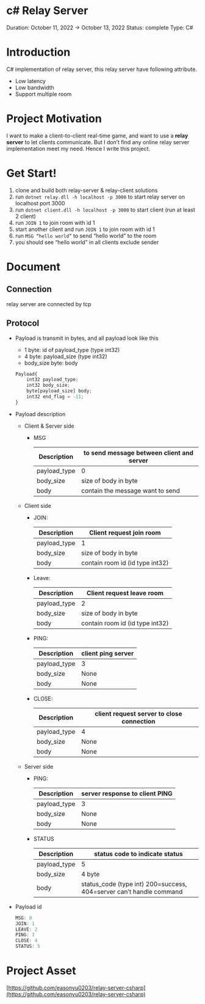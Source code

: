 # c# Relay Server

Duration: October 11, 2022 → October 13, 2022
Status: complete
Type: C#

# Introduction

C# implementation of relay server, this relay server have following attribute.

- Low latency
- Low bandwidth
- Support multiple room

# Project Motivation

I want to make a client-to-client real-time game, and want to use a **relay server** to let clients communicate. But I don’t find any online relay server implementation meet my need. Hence I write this project.

# Get Start!

1. clone and build both relay-server & relay-client solutions
2. run `dotnet relay.dll -h localhost -p 3000` to start relay server on localhost port 3000 
3. run `dotnet client.dll -h localhost -p 3000` to start client (run at least 2 client)
4. run `JOIN 1` to join room with id 1
5. start another client and run `JOIN 1` to join room with id 1
6. run `MSG “hello world”` to send “hello world” to the room
7. you should see “hello world” in all clients exclude sender

# Document

## Connection

relay server are connected by tcp

## Protocol

- Payload is transmit in bytes, and all payload look like this
    - 1 byte: id of payload_type (type int32)
    - 4 byte: payload_size (type int32)
    - body_size byte: body
    
    ```jsx
    Payload{
    	int32 payload_type;
    	int32 body_size;
    	byte[payload_size] body;
    	int32 end_flag = -11;
    }
    ```
    
- Payload description
    - Client & Server side
        - MSG
            
            
            | Description | to send message between client and server |
            | --- | --- |
            | payload_type | 0 |
            | body_size | size of body in byte |
            | body | contain the message want to send |
    - Client side
        - JOIN:
            
            
            | Description | Client request join room |
            | --- | --- |
            | payload_type | 1 |
            | body_size | size of body in byte |
            | body | contain room id (id type int32) |
        - Leave:
            
            
            | Description | Client request leave room |
            | --- | --- |
            | payload_type | 2 |
            | body_size | size of body in byte |
            | body | contain room id (id type int32) |
        - PING:
            
            
            | Description | client ping server |
            | --- | --- |
            | payload_type | 3 |
            | body_size | None |
            | body | None |
        - CLOSE:
            
            
            | Description | client request server to close connection |
            | --- | --- |
            | payload_type | 4 |
            | body_size | None |
            | body | None |
    - Server side
        - PING:
            
            
            | Description | server response to client PING |
            | --- | --- |
            | payload_type | 3 |
            | body_size | None |
            | body | None |
        - STATUS
            
            
            | Description | status code to indicate status |
            | --- | --- |
            | payload_type | 5 |
            | body_size | 4 byte |
            | body | status_code (type int) 200=success, 404=server can’t handle command |
- Payload id
    
    ```jsx
    MSG: 0
    JOIN: 1
    LEAVE: 2
    PING: 3
    CLOSE: 4
    STATUS: 5
    ```
    

# Project Asset

[https://github.com/easonyu0203/relay-server-csharp](https://github.com/easonyu0203/relay-server-csharp)
